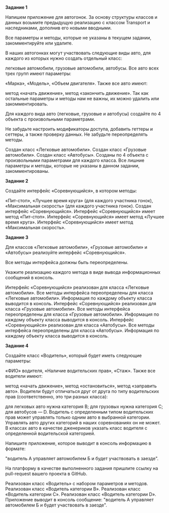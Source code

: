 **Задание 1**

Напишем приложение для автогонок. За основу структуры классов и данных возьмите предыдущую реализацию с классом Transport и наследниками, дополнив его новыми вводными.

Все параметры и методы, которые не указаны в текущем задании, закомментируйте или удалите.

В наших автогонках могут участвовать следующие виды авто, для каждого из которых нужно создать отдельный класс:

легковые автомобили,
грузовые автомобили,
автобусы.
Все авто всех трех групп имеют параметры:

«Марка»,
«Модель»,
«Объем двигателя».
Также все авто имеют:

метод «начать движение»,
метод «закончить движение».
Так как остальные параметры и методы нам не важны, их можно удалить или закомментировать.

Для каждого вида авто (легковые, грузовые и автобусы) создайте по 4 объекта с произвольными параметрами.

Не забудьте настроить модификаторы доступа, добавить геттеры и сеттеры, а также проверку данных. Не забудьте переопределять методы.

Создан класс «Легковые автомобили».
Создан класс «Грузовые автомобили».
Создан класс «Автобусы».
Созданы по 4 объекта с произвольными параметрами для каждого класса.
Все лишние параметры и методы, которые не указаны в данном задании, закомментированы.

**Задание 2**

Создайте интерфейс «Соревнующийся», в котором методы:

«Пит-стоп»,
«Лучшее время круга» (для каждого участника гонок),
«Максимальная скорость» (для каждого участника гонок).
Создан интерфейс «Соревнующийся».
Интерфейс «Соревнующийся» имеет метод «Пит-стоп».
Интерфейс «Соревнующийся» имеет метод «Лучшее время круга».
Интерфейс «Соревнующийся» имеет метод «Максимальная скорость».

**Задание 3**

Для классов «Легковые автомобили», «Грузовые автомобили» и «Автобусы» реализуйте интерфейс «Соревнующийся».

Все методы интерфейса должны быть переопределены.

Укажите реализацию каждого метода в виде вывода информационных сообщений в консоль.

Интерфейс «Соревнующийся» реализован для класса «Легковые автомобили».
Все методы интерфейса переопределены для класса «Легковые автомобили».
Информация по каждому объекту класса выводится в консоль.
Интерфейс «Соревнующийся» реализован для класса «Грузовые автомобили».
Все методы интерфейса переопределены для класса «Грузовые автомобили».
Информация по каждому объекту класса выводится в консоль.
Интерфейс «Соревнующийся» реализован для класса «Автобусы».
Все методы интерфейса переопределены для класса «Автобусы».
Информация по каждому объекту класса выводится в консоль.

**Задание 4**

Создайте класс «Водитель», который будет иметь следующие параметры:

«ФИО» водителя,
«Наличие водительских прав»,
«Стаж».
Также все водители имеют:

метод «начать движение»,
метод «остановиться»,
метод «заправить авто».
Водители будут отличаться друг от друга по типу водительских прав (соответственно, это три разных класса):

для легковых авто нужна категория В;
для грузовых нужна категория С;
для автобусов — D.
Водитель с определенным типом водительских прав может управлять только одним авто в выбранной категории. Управлять авто других категорий в наших соревнованиях он не может. В классах авто в качестве дженериков указать класс водителя с определенной водительской категорией.

Напишите приложение, которое выводит в консоль информацию в формате:

"водитель А управляет автомобилем Б и будет участвовать в заезде".

На платформу в качестве выполненного задания пришлите ссылку на pull-request вашего проекта в GitHub.

Реализован класс «Водитель» с набором параметров и методов.
Реализован класс «Водитель категории B».
Реализован класс «Водитель категории C».
Реализован класс «Водитель категории D».
Приложение выводит в консоль сообщение: "водитель А управляет автомобилем Б и будет участвовать в заезде".